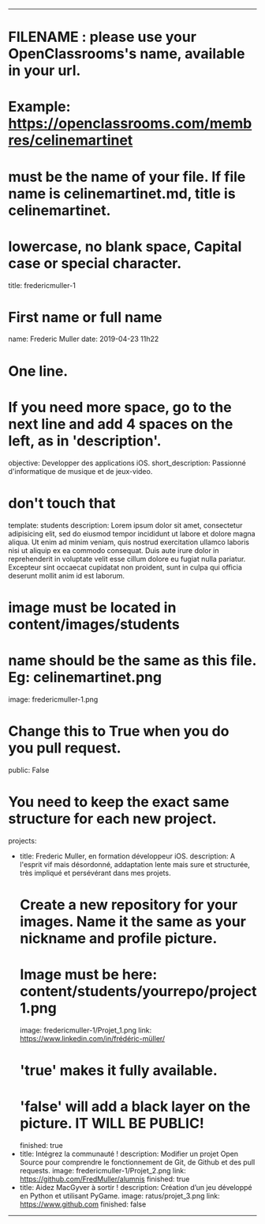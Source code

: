---

# FILENAME : please use your OpenClassrooms's name, available in your url.
# Example: https://openclassrooms.com/membres/celinemartinet
# must be the name of your file. If file name is celinemartinet.md, title is celinemartinet.
# lowercase, no blank space, Capital case or special character.
title: fredericmuller-1

# First name or full name
name: Frederic Muller
date: 2019-04-23 11h22

# One line.
# If you need more space, go to the next line and add 4 spaces on the left, as in 'description'.
objective: Developper des applications iOS.
short_description: Passionné d'informatique de musique et de jeux-video.


# don't touch that
template: students
description:
    Lorem ipsum dolor sit amet, consectetur adipisicing elit, sed do eiusmod
    tempor incididunt ut labore et dolore magna aliqua. Ut enim ad minim veniam,
    quis nostrud exercitation ullamco laboris nisi ut aliquip ex ea commodo
    consequat. Duis aute irure dolor in reprehenderit in voluptate velit esse
    cillum dolore eu fugiat nulla pariatur. Excepteur sint occaecat cupidatat non
    proident, sunt in culpa qui officia deserunt mollit anim id est laborum.

# image must be located in content/images/students
# name should be the same as this file. Eg: celinemartinet.png
image: fredericmuller-1.png

# Change this to True when you do you pull request.
public: False

# You need to keep the exact same structure for each new project.
projects:
  - title: Frederic Muller, en formation développeur iOS.
    description: A l'esprit vif mais désordonné, addaptation lente mais sure et structurée, très impliqué et persévérant dans mes projets.
    # Create a new repository for your images. Name it the same as your nickname and profile picture.
    # Image must be here: content/students/yourrepo/project1.png
    image: fredericmuller-1/Projet_1.png
    link: https://www.linkedin.com/in/frédéric-müller/
    # 'true' makes it fully available.
    # 'false' will add a black layer on the picture. IT WILL BE PUBLIC!
    finished: true
  - title: Intégrez la communauté !
    description: Modifier un projet Open Source pour comprendre le fonctionnement de Git, de Github et des pull requests. 
    image: fredericmuller-1/Projet_2.png
    link: https://github.com/FredMuller/alumnis
    finished: true
  - title: Aidez MacGyver à sortir !
    description: Création d’un jeu développé en Python et utilisant PyGame.
    image: ratus/projet_3.png
    link: https://www.github.com
    finished: false
---